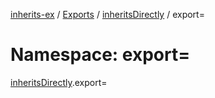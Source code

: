 [inherits-ex](../README.md) / [Exports](../modules.md) / [inheritsDirectly](inheritsDirectly.md) / export=

# Namespace: export=

[inheritsDirectly](inheritsDirectly.md).export=
